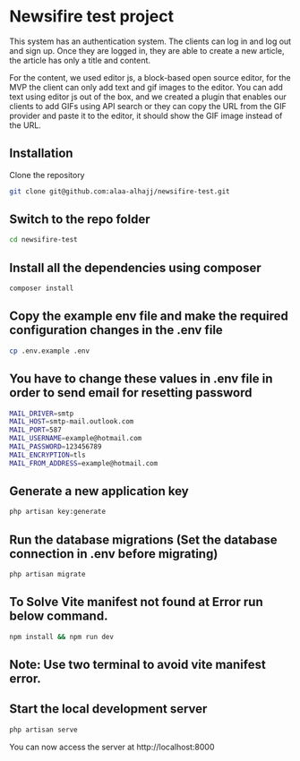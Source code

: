 # Newsifire test project

This system has an authentication system. The clients can log in and
log out and sign up. Once they are logged in, they are able
to create a new article, the article has only a title and content.

For the content, we used editor js, a block-based open source editor, for the MVP
the client can only add text and gif images to the editor. You can add text using editor js out of the box, and we created a plugin that enables our clients to add GIFs using API search or they can copy the URL from the GIF provider and paste it to the editor, it should show the
GIF image instead of the URL.


## Installation

Clone the repository

```bash
git clone git@github.com:alaa-alhajj/newsifire-test.git
```

## Switch to the repo folder

```bash
cd newsifire-test
```

## Install all the dependencies using composer
```bash
composer install
```

## Copy the example env file and make the required configuration changes in the .env file
```bash
cp .env.example .env
```

## You have to change these values in .env file in order to send email for resetting password
```bash
MAIL_DRIVER=smtp
MAIL_HOST=smtp-mail.outlook.com
MAIL_PORT=587
MAIL_USERNAME=example@hotmail.com
MAIL_PASSWORD=123456789
MAIL_ENCRYPTION=tls
MAIL_FROM_ADDRESS=example@hotmail.com
```

## Generate a new application key
```bash
php artisan key:generate
```

## Run the database migrations (Set the database connection in .env before migrating)
```bash
php artisan migrate
```

## To Solve Vite manifest not found at Error run below command.
```bash
npm install && npm run dev
```

## Note: Use two terminal to avoid vite manifest error.
## Start the local development server
```bash
php artisan serve
```

You can now access the server at http://localhost:8000
